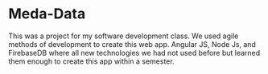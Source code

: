 # Meda-Data
This was a project for my software development class. We used agile methods of development to create this web app. Angular JS, Node Js, 
and FirebaseDB where all new technologies we had not used before but learned them enough to create this app within a semester.
